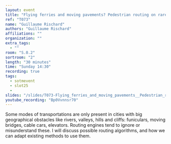 ```yaml
---
layout: event
title: "Flying ferries and moving pavements? Pedestrian routing on rare modes of transport"
ref: "T073"
name: "Guillaume Rischard"
authors: "Guillaume Rischard"
affiliations: ""
organization: ""
extra_tags:
  - ""
room: "S.0.2"
sortroom: "2"
length: "30 minutes"
time: "Sunday 14:30"
recording: true
tags:
  - sotmevent
  - slot25
  - 
slides: "/slides/T073-Flying_ferries_and_moving_pavements__Pedestrian_routing_on_rare_modes_of_transport.pdf"
youtube_recording: "Bp0Vvnnsr70"
---
```

Some modes of transportations are only present in cities with big geographical obstacles like rivers, valleys, hills and cliffs: funiculars, moving bridges, cable cars, elevators. Routing engines tend to ignore or misunderstand these. I will  discuss possible routing algorithms, and how we can adapt existing methods to use them.